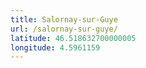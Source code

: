 ```yaml
---
title: Salornay-sur-Guye
url: /salornay-sur-guye/
latitude: 46.518632700000005
longitude: 4.5961159
---
```

